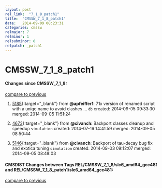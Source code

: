 ```yaml
---
layout: post
rel_link:  "7_1_8_patch1"
title:  "CMSSW_7_1_8_patch1"
date:   2014-09-09 08:23:31
categories: cmssw
relmajor: 7
relminor: 1
relsubminor: 8
relpatch: _patch1
---
```


# CMSSW_7_1_8_patch1
#### Changes since CMSSW_7_1_8:

[compare to previous](https://github.com/cms-sw/cmssw/compare/CMSSW_7_1_8...CMSSW_7_1_8_patch1)



1. [5185](http://github.com/cms-sw/cmssw/pull/5185){:target="_blank"}  from **@apfeiffer1**: 71x version of renamed script with a uniqe name to avoid clashes ...  `db`  created: 2014-09-05 09:33:30 merged: 2014-09-05 11:51:24

2. [4673](http://github.com/cms-sw/cmssw/pull/4673){:target="_blank"}  from **@civanch**: Backport classes cleanup and speedup `simulation`  created: 2014-07-16 14:41:59 merged: 2014-09-05 08:50:44

3. [5146](http://github.com/cms-sw/cmssw/pull/5146){:target="_blank"}  from **@civanch**: Backport of tau-decay bug fix and exotica tuning `simulation`  created: 2014-09-03 09:12:07 merged: 2014-09-05 08:48:03

#### CMSDIST Changes between Tags REL/CMSSW_7_1_8/slc6_amd64_gcc481 and REL/CMSSW_7_1_8_patch1/slc6_amd64_gcc481:

[compare to previous](https://github.com/cms-sw/cmsdist/compare/REL/CMSSW_7_1_8/slc6_amd64_gcc481...REL/CMSSW_7_1_8_patch1/slc6_amd64_gcc481)


